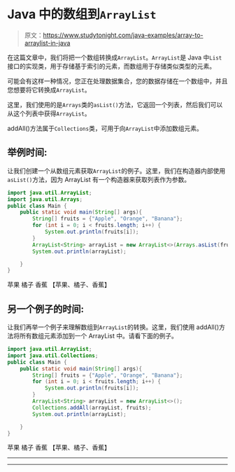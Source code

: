 # Java 中的数组到`ArrayList`

> 原文：<https://www.studytonight.com/java-examples/array-to-arraylist-in-java>

在这篇文章中，我们将把一个数组转换成`ArrayList`。`ArrayList`是 Java 中`List`接口的实现类，用于存储基于索引的元素，而数组用于存储类似类型的元素。

可能会有这样一种情况，您正在处理数据集合，您的数据存储在一个数组中，并且您想要将它转换成`ArrayList`。

这里，我们使用的是`Arrays`类的`asList()`方法，它返回一个列表，然后我们可以从这个列表中获得`ArrayList`。

addAll()方法属于`Collections`类，可用于向`ArrayList`中添加数组元素。

## 举例时间:

让我们创建一个从数组元素获取`ArrayList`的例子。这里，我们在构造器内部使用`asList()`方法，因为 ArrayList 有一个构造器来获取列表作为参数。

```java
import java.util.ArrayList;
import java.util.Arrays;
public class Main {
	public static void main(String[] args){
		String[] fruits = {"Apple", "Orange", "Banana"};
		for (int i = 0; i < fruits.length; i++) {
			System.out.println(fruits[i]);
		}
		ArrayList<String> arrayList = new ArrayList<>(Arrays.asList(fruits));
		System.out.println(arrayList);

	}
}
```

苹果
橘子
香蕉
【苹果、橘子、香蕉】

## 另一个例子的时间:

让我们再举一个例子来理解数组到`ArrayList`的转换。这里，我们使用 addAll()方法将所有数组元素添加到一个 ArrayList 中。请看下面的例子。

```java
import java.util.ArrayList;
import java.util.Collections;
public class Main {
	public static void main(String[] args){
		String[] fruits = {"Apple", "Orange", "Banana"};
		for (int i = 0; i < fruits.length; i++) {
			System.out.println(fruits[i]);
		}
		ArrayList<String> arrayList = new ArrayList<>();
		Collections.addAll(arrayList, fruits);
		System.out.println(arrayList);

	}
}
```

苹果
橘子
香蕉
【苹果、橘子、香蕉】

* * *

* * *